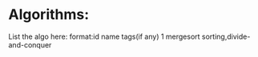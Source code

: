 # Algorithms:
List the algo here:
format:id name tags(if any)
1	mergesort	sorting,divide-and-conquer